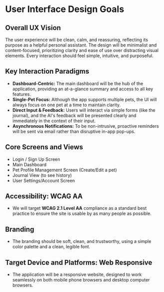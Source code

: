 # User Interface Design Goals

## Overall UX Vision

The user experience will be clean, calm, and reassuring, reflecting its purpose as a helpful personal assistant. The design will be minimalist and content-focused, prioritizing clarity and ease of use over distracting visual elements. Every interaction should feel simple, intuitive, and purposeful.

## Key Interaction Paradigms

* **Dashboard-Centric:** The main dashboard will be the hub of the application, providing an at-a-glance summary and access to all key features.
* **Single-Pet Focus:** Although the app supports multiple pets, the UI will always focus on one pet at a time to maintain clarity.
* **Direct Input & Feedback:** Users will interact via simple forms (like the journal), and the AI's feedback will be presented clearly and immediately in the context of their input.
* **Asynchronous Notifications:** To be non-intrusive, proactive reminders will be sent via email rather than disruptive in-app pop-ups.

## Core Screens and Views

* Login / Sign Up Screen
* Main Dashboard
* Pet Profile Management Screen (Create/Edit a pet)
* Journal View (to see history)
* User Settings/Account Screen

## Accessibility: WCAG AA

* We will target **WCAG 2.1 Level AA** compliance as a standard best practice to ensure the site is usable by as many people as possible.

## Branding

* The branding should be soft, clean, and trustworthy, using a simple color palette and a clean, legible font.

## Target Device and Platforms: Web Responsive

* The application will be a responsive website, designed to work seamlessly on both mobile phone browsers and desktop computer browsers.
